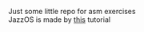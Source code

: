 Just some little repo for asm exercises </br>
JazzOS is made by [this](https://www.youtube.com/playlist?list=PL2EF13wm-hWCoj6tUBGUmrkJmH1972dBB) tutorial
